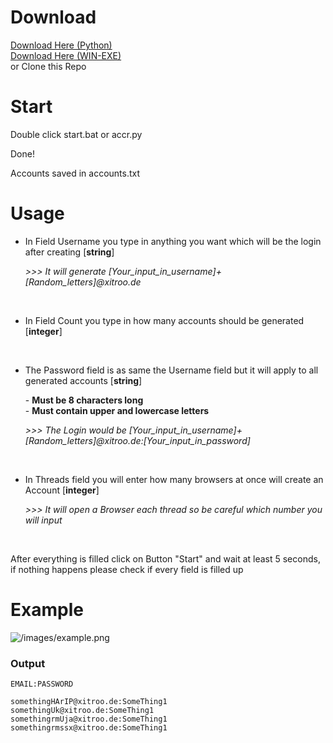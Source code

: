 # Download
[Download Here (Python)](https://github.com/Th3K1n91/mega_nz-Creator/archive/refs/heads/main.zip)<br>[Download Here (WIN-EXE)](https://github.com/Th3K1n91/mega_nz-Creator/releases/download/v5/accr-release-5.rar)<br>or Clone this Repo

# Start
Double click start.bat or accr.py

Done!

Accounts saved in accounts.txt

# Usage
- <p>In Field Username you type in anything you want which will be the login after creating [<strong>string</strong>]</p>
    <p><em>>>> It will generate [Your_input_in_username]+[Random_letters]@xitroo.de</em></p><br>

- <p>In Field Count you type in how many accounts should be generated [<strong>integer</strong>]</p><br>

- <p>The Password field is as same the Username field but it will apply to all generated accounts [<strong>string</strong>]</p>
  - <strong>Must be 8 characters long</strong><br>
  - <strong>Must contain upper and lowercase letters</strong>
    <p><em>>>> The Login would be [Your_input_in_username]+[Random_letters]@xitroo.de:[Your_input_in_password]</em></p><br>
  
- <p>In Threads field you will enter how many browsers at once will create an Account [<strong>integer</strong>]</p>
    <p><em>>>> It will open a Browser each thread so be careful which number you will input</em></p><br>
  
After everything is filled click on Button "Start" and wait at least 5 seconds, if nothing happens please check if every field is filled up

# Example
![/images/example.png](https://github.com/Th3K1n91/mega_nz-Creator/blob/main/images/example.PNG)

### Output
```
EMAIL:PASSWORD

somethingHArIP@xitroo.de:SomeThing1
somethingUk@xitroo.de:SomeThing1
somethingrmUja@xitroo.de:SomeThing1
somethingrmssx@xitroo.de:SomeThing1
```

